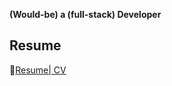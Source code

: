 
**(Would-be) a (full-stack) Developer**  


## Resume
📝[Resume| CV](https://drive.google.com/file/d/13ZLFO673jGKbkYLQ-rx1t-_6IKN-mK_s/view?usp=sharing)





<!--
**JadenMeister/jadenMeister** is a ✨ _special_ ✨ repository because its `README.md` (this file) appears on your GitHub profile.

Here are some ideas to get you started:

- 🔭 I’m currently working on ...
- 🌱 I’m currently learning ...
- 👯 I’m looking to collaborate on ...
- 🤔 I’m looking for help with ...
- 💬 Ask me about ...
- 📫 How to reach me: ...
- 😄 Pronouns: ...
- ⚡ Fun fact: ...






# Main Stack
[![My Skills](https://skillicons.dev/icons?i=react,nextjs,html,css,js,nodejs,express,mysql)]()

##  Cloud Services
[![My Skills](https://skillicons.dev/icons?i=aws,vercel)]()

##  Tools
[![My Skills](https://skillicons.dev/icons?i=docker,figma,postman,vim)]()


##  IDE
[![My Skills](https://skillicons.dev/icons?i=webstorm,jetbrain)]() 

##  Co-op Tools
[![My Skills](https://skillicons.dev/icons?i=notion,git,github,npm)]()

##  OS
[![My Skills](https://skillicons.dev/icons?i=windows,linux,kali,ubuntu)]()

## linkedIn
[![My Skills](https://skillicons.dev/icons?i=linkedin)](https://www.linkedin.com/in/jaden-choi-16a541227/) 
-->
